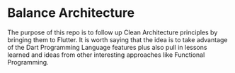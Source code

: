 # Balance Architecture

The purpose of this repo is to follow up Clean Architecture principles by bringing them to Flutter.
It is worth saying that the idea is to take advantage of the Dart Programming Language features plus
also pull in lessons learned and ideas from other interesting approaches like Functional
Programming.


